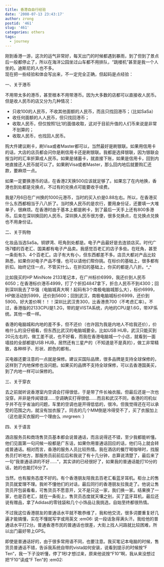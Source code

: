 ```yaml
---
title: 香港自由行经验
date: '2008-07-13 23:43:17'
author: zrong
postid: '461'
slug: '461'
categories: others
tags:
  - journey
---
```


刚到香港一游，这次的运气非常好，每天出门的时候都遇到暴雨，到了但到了景点后一般都停止了，所以在海洋公园坐过山车都不用排队，“跳楼机”甚至是我一个人坐的。迪斯尼的人也不多。  
现在把一些经验和体会写出来，不一定完全正确，但起码是点经验：

一、关于港币

不用带太多的港币，甚至根本不用带港币。因为大多数的店都可以直接收人民币。但是收人民币的店又分为几种情况：

-   只收100的人民币，不收其他面额的人民币，而且只找回港币；（比如SaSa）
-   收任何面额的人人民币，但只找回港币；
-   收取人民币，但仅按照1比1的面值收取，这对于目前升值的人们币来说是非常不划算的；
-   收取人民币，也找回人民币。

<!--more-->  

购大件建议刷卡，刷Visa或者Master都可以，当然最好是刷银联。如果用信用卡的话，大店的店员都会问你是刷信用卡还是刷银联。我都是选择银联，因为银联会按当时的汇率折算成人民币。如果是储蓄卡，就直接下账，如果是信用卡，回到内地直接还人民币就可以了。如果刷Visa或者Master，那么回内地后就要购汇还款，要麻烦一点。

如果一定要换港币的话，在香港2天换500应该就足够了。如果忘了在内地换，香港也到处都是兑换点，不过有的兑换点可能要收手续费。

我是7月6日在广州换的1000元港币，当时的买入价是0.88左右。所以，在香港买什么东西都相当于八八折了。当时换人民币的是农行，要用身份证，还要填一大堆单子，很麻烦。在香港时由于基本上都是刷卡，到了最后一天手上还有800多港币。后来在深圳换回的人民币。深圳换人民币很方便，很多兑换点，在兑换点兑换也不用身份证。

二、关于购物

化妆品当选SaSa。铜锣湾、旺角到处都是。电子产品最好是去连锁店买。时代广场7楼的百老汇、国美都有电子产品卖。我感觉百老汇的店子多些。在旺角，甚至一条街有3、4个百老汇。店子有大有小，但东西都差不多。店员大都对产品比较熟悉，如果你对电子产品不懂，也可以请他们帮你挑。在标价的基础上，很多都有折扣。始终记住一点，不管买什么，在折扣的基础上，你买的都是八八折。\^\_\^

比如我买的HP MiniNote
2133笔记本，在广州标价6999，我还价到人民币6050；在香港标价港币4999，打了个折扣4847拿下，折合人民币不到4300；回到深圳我去了华强（电脑城真大啊！起码有3个南极电脑城那么大），标价6999，HP做活动到5999，还价到5600；回到武汉，南极电脑城标价6999，还价到5900。好大差价啊！！！深圳比武汉贵300，比香港贵700（不考虑汇率）。不过，香港版的2133CPU是1.2G，带的是VISTA系统，内地的CPU是1.6G，带XP系统。其他一模一样。

香港的电脑城和内地的差不多，但不还价（也许因为我是内地人不给我还价），价格什么的没仔细看，但东西比武汉的电脑城要全。比如USB
HUB，武汉只能买到20元左右的，做工差不说，也不好看，而我在香港电脑城一个小店，就看到一面墙挂的全部都是USB
HUB，居然还有三星产的（不知道是不是真的），做工非常精致，各种样子、形状、颜色的都有。

买电器还要注意的一点就是保修。建议买国际品牌，很多品牌是支持全球保修的，这样到了内地保修也没问题。如果买的品牌不支持全球保修，可以去香港国美买，到了内地一样可以保修的。

三、关于穿衣

去之前就听说香港室内空调会打得很低，于是带了件长袖衣服。但最后还是一次也没穿。并非是传闻错误……空调确实打得很低……而且和武汉不同，香港的司机似乎并不在乎省油的问题，车里的空调也是开得低低的，很冷。但我觉得还在可以承受的范围之内，就没有加衣服了。同去的几个MM倒是冷得受不了，买了衣服加上（这也是买衣服的一个理由么
:mrgreen: ）

四、关于语言

酒店服务员和商场售货员基本都会说普通话，而且说得还不错，至少我都能听懂。他们见面第一句问候一般都是广东话，如果你用普通话回应的话，他们马上就会转成普通话。相对而言，香港的服务人员比较热情。我在酒店的餐厅喝咖啡时，找服务员打听地方，那服务员前前后后和我说了有十几分钟，总算说清楚了，最后来了一句“我普通话讲的不好……”，其实讲的已经很好了，如果我的普通话能打10分的话，她的也能打6分了。

当然，也有服务态度不好的。有个香港朋友陪我去百老汇看蓝牙耳机。柜台上的售货员就爱理不理。我听不懂他们的对话，最后同行的香港朋友拉我走了。他说让售货员开包装看看，可售货员不愿意开，又不是只这一家，我们换一家。结果换了一家，也是百老汇，就在一条街上，售货员态度就天壤之别，买了蓝牙耳机，最后还说有赠品，拿了Adidas的零钱袋和几个小饰品让我挑选，自始至终都很热情。

不过我这位香港朋友的普通话水平就不敢恭维了，我和他交流，很多词要重复好几遍才能搞懂，实在不懂就写字或用英文
:em06:
说一段话急得满头汗。我给他的普通话水平打2分。普通香港市民的普通话也很差，大街上找人问路就比较困难，所以出门最好带上GPS。

即使是普通话好的，由于很多常用语不同，也要注意。我买笔记本电脑的时候，售货员普通话不错，告诉我系统自带的vista如何安装，说看到提示的时候按“F
Ten”，我一下子没听懂，停了1秒才想过来，原来他说按“F10”啊，我从来没想过把“F10”读成“F
Ten”的 :em02:

